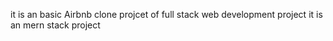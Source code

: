 it is an basic Airbnb clone projcet of full stack web development project 
it is an mern stack project
